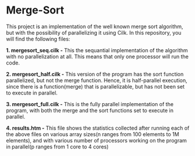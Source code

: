 # Merge-Sort
This project is an implementation of the well known merge sort algorithm, but with the possibility of parallelizing it using Cilk. In this repository, you will find the following files:

**1. mergesort_seq.cilk -** This the sequantial implementation of the algorithm with no parallelization at all. This means that only one processor will run the code.

**2. mergesort_half.cilk -** This version of the program has the sort function parallelized, but not the merge function. Hence, it is half-parallel execution, since there is a function(merge) that is parallelizable, but has not been set to execute in parallel. 

**3. mergesort_full.cilk -** This is the fully parallel implementation of the program, with both the merge and the sort functions set to execute in parallel.

**4. results.htm -** This file shows the statistics collected after running each of the above files on various array sizes(n ranges from 100 elements to 1M elements), and with various number of processors working on the program in parallel(p ranges from 1 core to 4 cores)


